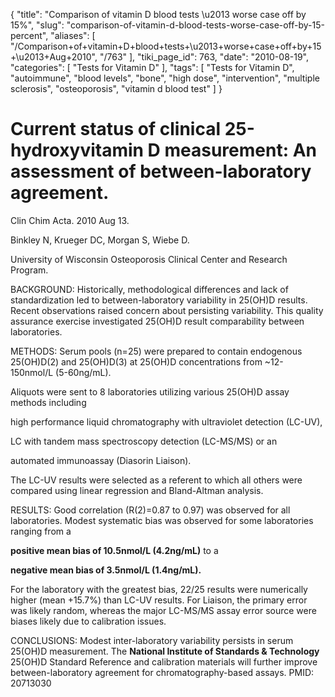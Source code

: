 {
    "title": "Comparison of vitamin D blood tests \u2013 worse case off by 15%",
    "slug": "comparison-of-vitamin-d-blood-tests-worse-case-off-by-15-percent",
    "aliases": [
        "/Comparison+of+vitamin+D+blood+tests+\u2013+worse+case+off+by+15+\u2013+Aug+2010",
        "/763"
    ],
    "tiki_page_id": 763,
    "date": "2010-08-19",
    "categories": [
        "Tests for Vitamin D"
    ],
    "tags": [
        "Tests for Vitamin D",
        "autoimmune",
        "blood levels",
        "bone",
        "high dose",
        "intervention",
        "multiple sclerosis",
        "osteoporosis",
        "vitamin d blood test"
    ]
}


# Current status of clinical 25-hydroxyvitamin D measurement: An assessment of between-laboratory agreement.

Clin Chim Acta. 2010 Aug 13. 

Binkley N, Krueger DC, Morgan S, Wiebe D.

University of Wisconsin Osteoporosis Clinical Center and Research Program.

BACKGROUND: Historically, methodological differences and lack of standardization led to between-laboratory variability in 25(OH)D results. Recent observations raised concern about persisting variability. This quality assurance exercise investigated 25(OH)D result comparability between laboratories.

METHODS: Serum pools (n=25) were prepared to contain endogenous 25(OH)D(2) and 25(OH)D(3) at 25(OH)D concentrations from ~12-150nmol/L (5-60ng/mL). 

Aliquots were sent to 8 laboratories utilizing various 25(OH)D assay methods including 

high performance liquid chromatography with ultraviolet detection (LC-UV), 

LC with tandem mass spectroscopy detection (LC-MS/MS) or an 

automated immunoassay (Diasorin Liaison). 

The LC-UV results were selected as a referent to which all others were compared using linear regression and Bland-Altman analysis.

RESULTS: Good correlation (R(2)=0.87 to 0.97) was observed for all laboratories. Modest systematic bias was observed for some laboratories ranging from a 

 **positive mean bias of 10.5nmol/L (4.2ng/mL)**  to a 

 **negative mean bias of 3.5nmol/L (1.4ng/mL).** 

For the laboratory with the greatest bias, 22/25 results were numerically higher (mean +15.7%) than LC-UV results. For Liaison, the primary error was likely random, whereas the major LC-MS/MS assay error source were biases likely due to calibration issues.

CONCLUSIONS: Modest inter-laboratory variability persists in serum 25(OH)D measurement. The  **National Institute of Standards & Technology**  25(OH)D Standard Reference and calibration materials will further improve between-laboratory agreement for chromatography-based assays. PMID: 20713030